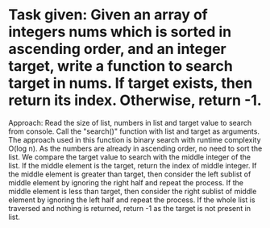 # Task given: Given an array of integers nums which is sorted in ascending order, and an integer target, write a function to search target in nums. If target exists, then return its index. Otherwise, return -1.

Approach: 
Read the size of list, numbers in list and target value to search from console.
Call the "search()" function with list and target as arguments.
The approach used in this function is binary search with runtime complexity O(log n).
As the numbers are already in ascending order, no need to sort the list.
We compare the target value to search with the middle integer of the list.
If the middle element is the target, return the index of middle integer.
If the middle element is greater than target, then consider the left sublist of middle element by ignoring the right half and repeat the process.
If the middle element is less than target, then consider the right sublist of middle element by ignoring the left half and repeat the process.
If the whole list is traversed and nothing is returned, return -1 as the target is not present in list.
